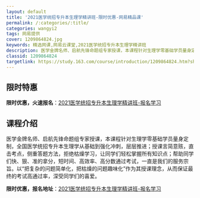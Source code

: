```yaml
---
layout: default
title: '2021医学统招专升本生理学精讲班-限时优惠-网易精品课'
permalink: /:categories/:title/
categories: wangyi2
tags: 网易提供
cover: 1209864824.jpg
keywords: 精选网课,网易云课堂,2021医学统招专升本生理学精讲班
description: 医学金牌名师、启航先锋命题组专家授课，本课程针对生理学零基础学员量身定制，全国医学统招专升本生理学从基础到强化冲刺，层层
classid: 1209864824
targetlink: https://study.163.com/course/introduction/1209864824.htm?share=1&shareId=1025206652&utm_campaign=share&utm_medium=iphoneShare&utm_source=&utm_u=1025206652
---
```


## 限时特惠

**限时优惠，火速报名**：[2021医学统招专升本生理学精讲班-报名学习](https://study.163.com/course/introduction/1209864824.htm?share=1&shareId=1025206652&utm_campaign=share&utm_medium=iphoneShare&utm_source=&utm_u=1025206652)

## 课程介绍

医学金牌名师、启航先锋命题组专家授课，本课程针对生理学零基础学员量身定制，全国医学统招专升本生理学从基础到强化冲刺，层层推进；授课言简意赅，直击考点，侧重答题方法，拒绝枯燥学习，让同学们轻松掌握所有知识点；帮助同学们快、狠、准的拿分，短时间、高效率、高分数通过考试，一直是我们的服务宗旨。以“把复杂的问题简单化，把枯燥的问题趣味化”作为其授课理念，从而保证最终的考试高通过率，深受同学们的喜爱。

**限时优惠，报名地址**：[2021医学统招专升本生理学精讲班-报名学习](https://study.163.com/course/introduction/1209864824.htm?share=1&shareId=1025206652&utm_campaign=share&utm_medium=iphoneShare&utm_source=&utm_u=1025206652)

